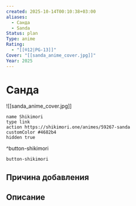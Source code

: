 ```yaml
---
created: 2025-10-14T00:10:38+03:00
aliases:
  - Санда
  - Sanda
Status: plan
Type: anime
Rating:
  - "[[®️12|PG-13]]"
Cover: "[[sanda_anime_cover.jpg]]"
Year: 2025
---
```


# Санда

![[sanda_anime_cover.jpg]]



```button
name Shikimori
type link
action https://shikimori.one/animes/59267-sanda
customColor #4682b4
hidden true
```
^button-shikimori





`button-shikimori`

## Причина добавления




## Описание


